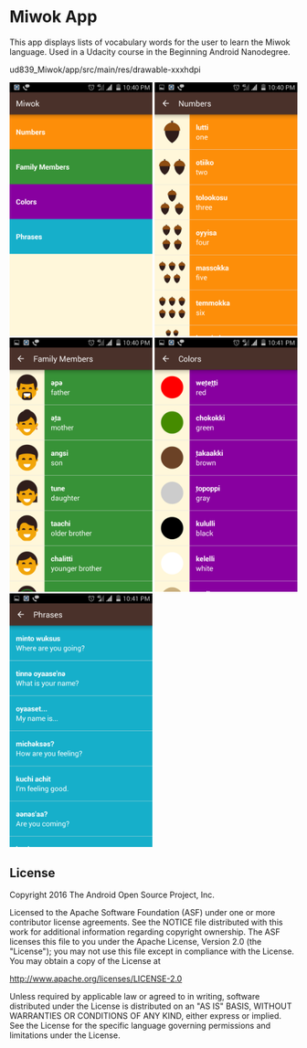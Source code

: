 Miwok App
===================================

This app displays lists of vocabulary words for the user to learn the Miwok language.
Used in a Udacity course in the Beginning Android Nanodegree.


ud839_Miwok/app/src/main/res/drawable-xxxhdpi


<img alt="App image" src="app/src/main/res/drawable-xxxhdpi/miwok.png" width="250">
<img alt="App image" src="app/src/main/res/drawable-xxxhdpi/numbers.png" width="250">
<img alt="App image" src="app/src/main/res/drawable-xxxhdpi/family.png" width="250">
<img alt="App image" src="app/src/main/res/drawable-xxxhdpi/colours.png" width="250">
<img alt="App image" src="app/src/main/res/drawable-xxxhdpi/phrases.png" width="250">


License
-------

Copyright 2016 The Android Open Source Project, Inc.

Licensed to the Apache Software Foundation (ASF) under one or more contributor
license agreements.  See the NOTICE file distributed with this work for
additional information regarding copyright ownership.  The ASF licenses this
file to you under the Apache License, Version 2.0 (the "License"); you may not
use this file except in compliance with the License.  You may obtain a copy of
the License at

http://www.apache.org/licenses/LICENSE-2.0

Unless required by applicable law or agreed to in writing, software
distributed under the License is distributed on an "AS IS" BASIS, WITHOUT
WARRANTIES OR CONDITIONS OF ANY KIND, either express or implied.  See the
License for the specific language governing permissions and limitations under
the License.
